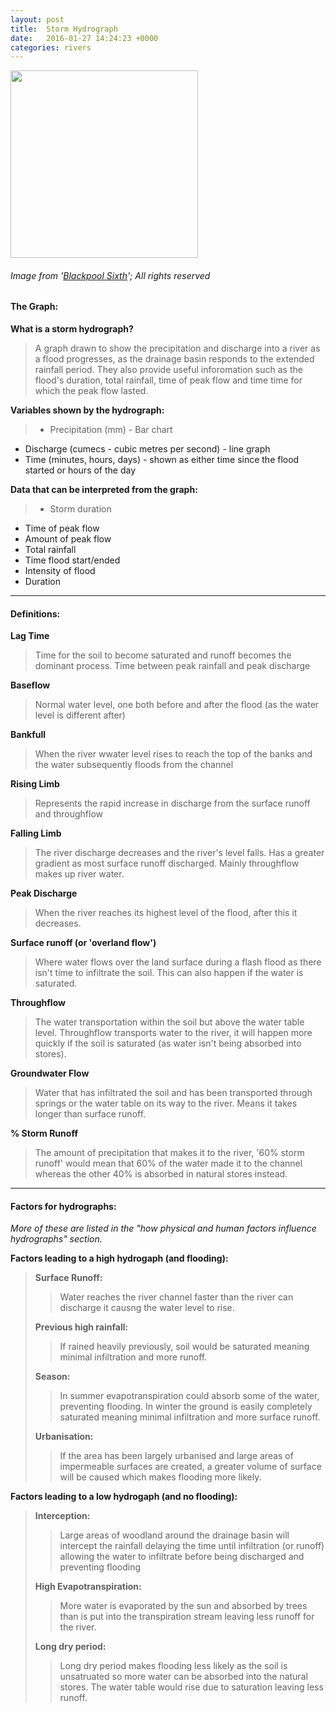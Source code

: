 ```yaml
---
layout: post
title:  Storm Hydrograph
date:   2016-01-27 14:24:23 +0000
categories: rivers
---
```

<img src="{{ site.baseurl }}/image/rivers/storm-hydrograph.png" style="height:300px;">

###### *Image from '[Blackpool Sixth](http://blackpoolsixthasgeography.pbworks.com/w/page/22269863/FrontPage)';  All rights reserved*

#### **The Graph:**

**What is a storm hydrograph?**

>A graph drawn to show the precipitation and discharge into a river as a flood progresses, as the drainage basin responds to the extended rainfall period.
>They also provide useful inforomation such as the flood's duration, total rainfall, time of peak flow and time time for which the peak flow lasted.

**Variables shown by the hydrograph:**

> * Precipitation (mm) - Bar chart
* Discharge (cumecs - cubic metres per second) - line graph
* Time (minutes, hours, days) - shown as either time since the flood started or hours of the day

**Data that can be interpreted from the graph:**

> * Storm duration
* Time of peak flow
* Amount of peak flow
* Total rainfall
* Time flood start/ended
* Intensity of flood
* Duration

***

#### **Definitions:**

**Lag Time**

> Time for the soil to become saturated and runoff becomes the dominant process.
>Time between peak rainfall and peak discharge

**Baseflow** 

> Normal water level, one both before and after the flood (as the water level is different after)

**Bankfull**

>When the river wwater level rises to reach the top of the banks and the water subsequently floods from the channel

**Rising Limb**

>Represents the rapid increase in discharge from the surface runoff and throughflow

**Falling Limb**

>The river discharge decreases and the river's level falls. Has a greater gradient as most surface runoff discharged. Mainly throughflow makes up river water.

**Peak Discharge**

>When the river reaches its highest level of the flood, after this it decreases.

**Surface runoff (or 'overland flow')** 

>Where water flows over the land surface during a flash flood as there isn't time to infiltrate the soil.
>This can also happen if the water is saturated.

**Throughflow**

>The water transportation within the soil but above the water table level. Throughflow transports water to the river, it will happen more quickly if the soil is saturated (as water isn't being absorbed into stores).

**Groundwater Flow**

>Water that has infiltrated the soil and has been transported through springs or the water table on its way to the river. Means it takes longer than surface runoff. 

**% Storm Runoff**

>The amount of precipitation that makes it to the river, '60% storm runoff' would mean that 60% of the water made it to the channel whereas the other 40% is absorbed in natural stores instead.

***

#### **Factors for hydrographs:**
*More of these are listed in the "how physical and human factors influence hydrographs" section.*

**Factors leading to a high hydrogaph (and flooding):** 

>**Surface Runoff:**
>
>>Water reaches the river channel faster than the river can discharge it causng the water level to rise.
>
>**Previous high rainfall:**
>
>>If rained heavily previously, soil would be saturated meaning minimal infiltration and more runoff.
>
>**Season:**
>
>>In summer evapotranspiration could absorb some of the water, preventing flooding. In winter the ground is easily completely saturated meaning minimal infiltration and more surface runoff.
>
>**Urbanisation:**
>
>>If the area has been largely urbanised and large areas of impermeable surfaces are created, a greater volume of surface will be caused which makes flooding more likely.

**Factors leading to a low hydrogaph (and no flooding):** 

>**Interception:**
>
>>Large areas of woodland around the drainage basin will intercept the rainfall delaying the time until infiltration (or runoff) allowing the water to infiltrate before being discharged and preventing flooding
>
>**High Evapotranspiration:**
>
>>More water is evaporated by the sun and absorbed by trees than is put into the transpiration stream leaving less runoff for the river.
>
>**Long dry period:**
>
>>Long dry period makes flooding less likely as the soil is unsatruated so more water can be absorbed into the natural stores. The water table would rise due to saturation leaving less runoff.
>